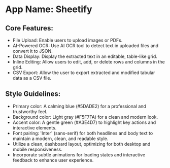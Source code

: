 # **App Name**: Sheetify

## Core Features:

- File Upload: Enable users to upload images or PDFs.
- AI-Powered OCR: Use AI OCR tool to detect text in uploaded files and convert it to JSON.
- Data Display: Display the extracted text in an editable, table-like grid.
- Inline Editing: Allow users to edit, add, or delete rows and columns in the grid.
- CSV Export: Allow the user to export extracted and modified tabular data as a CSV file.

## Style Guidelines:

- Primary color: A calming blue (#5DADE2) for a professional and trustworthy feel.
- Background color: Light gray (#F5F7FA) for a clean and modern look.
- Accent color: A gentle green (#A3E4D7) to highlight key actions and interactive elements.
- Font pairing: 'Inter' (sans-serif) for both headlines and body text to maintain a modern, clean, and readable style.
- Utilize a clean, dashboard layout, optimizing for both desktop and mobile responsiveness.
- Incorporate subtle animations for loading states and interactive feedback to enhance user experience.